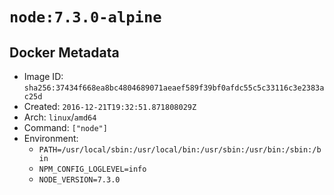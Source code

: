 # `node:7.3.0-alpine`

## Docker Metadata

- Image ID: `sha256:37434f668ea8bc4804689071aeaef589f39bf0afdc55c5c33116c3e2383ac25d`
- Created: `2016-12-21T19:32:51.871808029Z`
- Arch: `linux`/`amd64`
- Command: `["node"]`
- Environment:
  - `PATH=/usr/local/sbin:/usr/local/bin:/usr/sbin:/usr/bin:/sbin:/bin`
  - `NPM_CONFIG_LOGLEVEL=info`
  - `NODE_VERSION=7.3.0`
